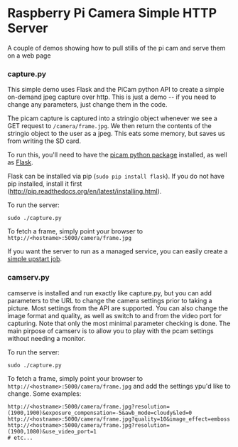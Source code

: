 Raspberry Pi Camera Simple HTTP Server
===

A couple of demos showing how to pull stills of the pi cam and serve them on a web page

### capture.py

This simple demo uses Flask and the PiCam python API to create a simple on-demand jpeg capture over http. This is
just a demo -- if you need to change any parameters, just change them in the code.

The picam capture is captured into a stringio object whenever we see a GET request to `/camera/frame.jpg`. We then return the contents of the stringio object to the user as a jpeg. This eats some memory, but saves us from writing the SD card.

To run this, you'll need to have the [picam python package](http://picamera.readthedocs.org/en/release-1.5/) installed, as well as [Flask](http://flask.pocoo.org/docs). 

Flask can be installed via pip (`sudo pip install flask`). If you do not have pip installed, install it first (http://pip.readthedocs.org/en/latest/installing.html).

To run the server:

    sudo ./capture.py
    
To fetch a frame, simply point your browser to `http://<hostname>:5000/camera/frame.jpg` 
    
If you want the server to run as a managed service, you can easily create a [simple upstart job](http://stackful-dev.com/what-every-developer-needs-to-know-about-ubuntu-upstart.html).

### camserv.py
camserve is installed and run exactly like capture.py, but you can add parameters to the URL to change the camera settings prior to taking a picture. Most settings from the API are supported. You can also change the image format and quality, as well as switch to and from the video port for capturing. Note that only the most minimal parameter checking is done. The main pirpose of camserv is to allow you to play with the pcam settings without needing a monitor.

To run the server:

    sudo ./capture.py
    
To fetch a frame, simply point your browser to `http://<hostname>:5000/camera/frame.jpg` and add the settings ypu'd like to change. Some examples:

    http://<hostname>:5000/camera/frame.jpg?resolution=(1900,1900)&exposure_compensation=-5&awb_mode=cloudy&led=0
    http://<hostname>:5000/camera/frame.jpg?quality=10&image_effect=emboss
    http://<hostname>:5000/camera/frame.jpg?resolution=(1900,1080)&use_video_port=1
    # etc...
    
    
    
